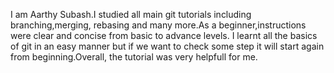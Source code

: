 I am Aarthy Subash.I studied all main git tutorials including branching,merging, rebasing and many more.As a beginner,instructions were clear and concise from basic to advance levels.
 I learnt all the basics of git in an easy manner but if we want to check some step it will start again from beginning.Overall, the tutorial was very helpfull for me.



